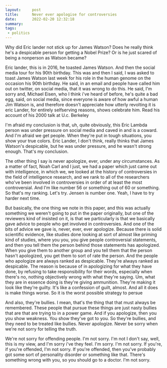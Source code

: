 ```yaml
---
layout:     post
title:      Never ever apologise for controversies
date:       2022-02-20 12:32:18
summary:    
tags:
 - politics
---
```


Why did Eric lander not stick up for James Watson? Does he really think he's a despicable person for getting a Nobel Prize? Or is he just scared of being a nonperson as Watson became?

Eric lander, this is in 2016, he toasted James Watson. And then the social media tour for his 90th birthday. This was and then I said, I was asked to toast James Watson last week for his role in the human genome on the occasion his 90th birthday. He said, in an email and people have called him out on twitter, on social media, that it was wrong to do this. He said, I'm sorry and,  Michael Eisen, who I think i've heard of before, he's quite a bad egg, said, on social media, since everyone is aware of how awful a human Jim Watson is, and therefore doesn't appreciate how utterly revolting it is eric Lander, for entirely selfserving reasons, shows celebrate him. Read his account of his 2000 talk at U.c. Berkeley

I'm afraid my conclusion is that, uh, quite obviously, this Eric Lambda person was under pressure on social media and caved in and is a coward. And I'm afraid we get people. When they're put in tough situations, you show your true colors. Eric Lander, I don't think, really thinks that James Watson's despicable, but he was under pressure, and he wasn't strong enough. That's my conclusion.

The other thing I say is never apologize, ever, under any circumstances. As a matter of fact, Noah Carl and I just, we had a paper which just came out with intelligence, in which we, we looked at the history of controversies in the field of intelligence research, and we rank to all of the researchers who've been involved in controversies in order of at least the most controversial. And I'm like number 56 or something out of 60 or something. So that's my ranking. Let's try. Jensen is number one. Yeah, I have to try harder next time. 

But basically, the one thing we note in this paper, and this was actually something we weren't going to put in the paper originally, but one of the reviewers kind of insisted on it, is that we particularly is that we basically gave advice to people who get involved in controversies. And one of the bits of advice we gave is, never, ever, ever apologize. Because there is solid scientific evidence, like studies done looking at sort of almost like priming kind of studies, where you you, you give people controversial statements, and then you tell them the person behind those statements has apologized. When you give them to another group and you tell them that the person hasn't apologized, you get them to sort of rate the person. And the people who apologize are always ranked as despicable. They're always ranked as despicable. The reason is because of in apologizing for what they have done, by refusing to take responsibility for their words, especially when there's no, nothing objectively wrong with what they're saying. Um, what they are in essence doing is they're giving ammunition. They're making it look like they're guilty. It's like a confession of guilt, almost. And all it does is make things worse. So it is the worst possible strategy to persue 

And also, they're bullies. I mean, that's the thing that that must always be remembered. These people that pursue these things are just nasty bullies that are that are trying to in a power game. And if you apologize, then you you show weakness. You show they've got to you. So they're bullies, and they need to be treated like bullies. Never apologize. Never be sorry when we're not sorry for telling the truth. 

We're not sorry for offending people. I'm not sorry. I'm not I don't say, well, this is my view, and I'm sorry i've they feel. I'm sorry. I'm not sorry. If you're, if you're offended, I'm not sorry. If you're offended, then you've probably got some sort of personality disorder or something like that. There's something wrong with you, so you should go to a doctor. I'm not sorry.